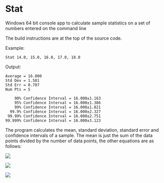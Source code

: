 # Stat
Windows 64 bit console app to calculate sample statistics on a set of numbers entered on the command line

The build instructions are at the top of the source code.

Example:

```Stat 14.0, 15.0, 16.0, 17.0, 18.0```

Output:
```
Average = 16.000
Std Dev = 1.581
Std Err = 0.707
Num Pts = 5
    
    90% Confidence Interval = 16.000±1.163
    95% Confidence Interval = 16.000±1.386
    99% Confidence Interval = 16.000±1.821
  99.9% Confidence Interval = 16.000±2.327
 99.99% Confidence Interval = 16.000±2.751
99.999% Confidence Interval = 16.000±3.123
```

The program calculates the mean, standard deviation, standard error and confidence intervals of a sample. 
The mean is just the sum of the data points divided by the number of data points, the other equations are as follows:

![](images/SD.PNG)

![](images/SE.PNG)

![](images/where.PNG)
